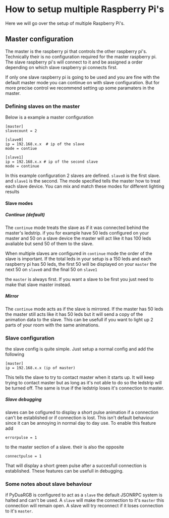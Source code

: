 # How to setup multiple Raspberry Pi's
Here we will go over the setup of multiple Raspberry Pi's.

## Master configuration
The master is the raspberry pi that controls the other raspberry pi's.
Technically their is no configuration required for the master raspberry pi.
The slave raspberry pi's will connect to it and be assigned a order depending on which
slave raspberry pi connects first.

If only one slave raspberry pi is going to be used and you are fine
with the default master mode you can continue on with slave configuration.
But for more precise control we recommend setting up some paramaters in the master.

### Defining slaves on the master
Below is a example a master configuration
```
[master]
slavecount = 2

[slave0]
ip = 192.168.x.x  # ip of the slave
mode = contiue

[slave1]
ip = 192.168.x.x # ip of the second slave
mode = continue
```

In this example configuration 2 slaves are defined. `slave0` is the first slave.
and `slave1` is the second. The mode specified tells the master how to treat each
slave device. You can mix and match these modes for different lighting results

#### Slave modes
##### Continue (default)
The `continue` mode treats the slave as if it was connected behind the master's
ledstrip. if you for example have 50 leds configured on your master and 50
on a slave device the master will act like it has 100 leds avaliable but send
50 of them to the slave.

When multiple slaves are configured in `continue` mode the order of the slave is
important. If the total leds in your setup is a 150 leds and each
raspberry pi has 50 leds, the first 50 will be displayed on your `master`
the next 50 on `slave0` and the final 50 on `slave1`

the `master` is always first. If you want a slave to be first you just need to make
that slave master instead.

##### Mirror
The `continue` mode acts as if the slave is mirrored. If the master has 50 leds
the master still acts like it has 50 leds but it will send a copy of the animation
data to the slave. This can be usefull if you want to light up 2 parts of your
room with the same animations.

### Slave configuration
the slave config is quite simple. Just setup a normal config and add the following
```
[master]
ip = 192.168.x.x (ip of master)
```
This tells the slave to try to contact master when it starts up.
It will keep trying to contact master but as long as it's not able to do so
the ledstrip will be turned off. The same is true if the ledstrip loses it's connection
to master.

##### Slave debugging
slaves can be cofigured to display a short pulse animation if a connection can't
be established or if connection is lost. This isn't default behaviour since
it can be annoying in normal day to day use. To enable this feature add
```
errorpulse = 1
```
to the master section of a slave. their is also the opposite
```
connectpulse = 1
```
That will display a short green pulse after a succesfull connection is established.
These features can be usefull in debugging.

### Some notes about slave behaviour
if PyDuaRGB is configured to act as a `slave` the default JSONRPC system is halted and can't be used.
A `slave` will make the connection to it's `master` this connection will remain open. A slave will try reconnect
if it loses connection to it's `master`. 
